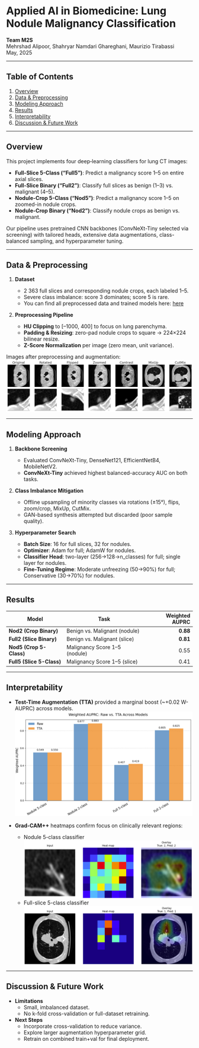 # Applied AI in Biomedicine: Lung Nodule Malignancy Classification

**Team M2S**  
Mehrshad Alipoor, Shahryar Namdari Ghareghani, Maurizio Tirabassi  
May, 2025

---

## Table of Contents

1. [Overview](#overview)  
2. [Data & Preprocessing](#data--preprocessing)  
3. [Modeling Approach](#modeling-approach)  
4. [Results](#results)  
5. [Interpretability](#interpretability)  
6. [Discussion & Future Work](#discussion--future-work)  

---

## Overview

This project implements four deep‐learning classifiers for lung CT images:

- **Full-Slice 5-Class (“Full5”)**: Predict a malignancy score 1–5 on entire axial slices.  
- **Full-Slice Binary (“Full2”)**: Classify full slices as benign (1–3) vs. malignant (4–5).  
- **Nodule-Crop 5-Class (“Nod5”)**: Predict a malignancy score 1–5 on zoomed-in nodule crops.  
- **Nodule-Crop Binary (“Nod2”)**: Classify nodule crops as benign vs. malignant.  

Our pipeline uses pretrained CNN backbones (ConvNeXt-Tiny selected via screening) with tailored heads, extensive data augmentations, class-balanced sampling, and hyperparameter tuning.

---

## Data & Preprocessing

1. **Dataset**  
   - 2 363 full slices and corresponding nodule crops, each labeled 1–5.  
   - Severe class imbalance: score 3 dominates; score 5 is rare.
   - You can find all preprocessed data and trained models here:  [here]([https://openai.com](https://www.kaggle.com/datasets/shahryarnamdari/ai-in-biomed-dataset-lung))

2. **Preprocessing Pipeline**  
   - **HU Clipping** to [–1000, 400] to focus on lung parenchyma.  
   - **Padding & Resizing**: zero-pad nodule crops to square → 224×224 bilinear resize.  
   - **Z-Score Normalization** per image (zero mean, unit variance).

Images after preprocessing and augmentation:
![Fig. 1: Example Preprocessing](images/augmentations.png)

---

## Modeling Approach

1. **Backbone Screening**  
   - Evaluated ConvNeXt-Tiny, DenseNet121, EfficientNetB4, MobileNetV2.  
   - **ConvNeXt-Tiny** achieved highest balanced-accuracy AUC on both tasks.

2. **Class Imbalance Mitigation**  
   - Offline upsampling of minority classes via rotations (±15°), flips, zoom/crop, MixUp, CutMix.  
   - GAN-based synthesis attempted but discarded (poor sample quality).

3. **Hyperparameter Search**  
   - **Batch Size**: 16 for full slices, 32 for nodules.  
   - **Optimizer**: Adam for full; AdamW for nodules.  
   - **Classifier Head**: two-layer (256→128→n_classes) for full; single layer for nodules.  
   - **Fine-Tuning Regime**: Moderate unfreezing (50→90%) for full; Conservative (30→70%) for nodules.

---

## Results

| Model                 | Task                             | Weighted AUPRC |
|-----------------------|----------------------------------|---------------:|
| **Nod2 (Crop Binary)**   | Benign vs. Malignant (nodule)   | **0.88**       |
| **Full2 (Slice Binary)** | Benign vs. Malignant (slice)    | **0.81**       |
| **Nod5 (Crop 5-Class)**  | Malignancy Score 1–5 (nodule)   | 0.55           |
| **Full5 (Slice 5-Class)**| Malignancy Score 1–5 (slice)    | 0.41           |

---

## Interpretability

- **Test-Time Augmentation (TTA)** provided a marginal boost (~+0.02 W-AUPRC) across models.
  ![Grad-CAM++ on Nod2](images/tta.jpg)  
- **Grad-CAM++** heatmaps confirm focus on clinically relevant regions:

  - Nodule 5-class classifier  
    ![Grad-CAM++ on Nod2](images/nod5cam.jpg)  
  - Full-slice 5-class classifier  
    ![Grad-CAM++ on Full2](images/full5cam.jpg)  

---

## Discussion & Future Work

- **Limitations**  
  - Small, imbalanced dataset.  
  - No k-fold cross-validation or full-dataset retraining.  
- **Next Steps**  
  - Incorporate cross-validation to reduce variance.  
  - Explore larger augmentation hyperparameter grid.  
  - Retrain on combined train+val for final deployment.

